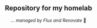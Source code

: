 <div align="center">

## Repository for my homelab

_... managed by Flux and Renovate_ :robot:
</div>